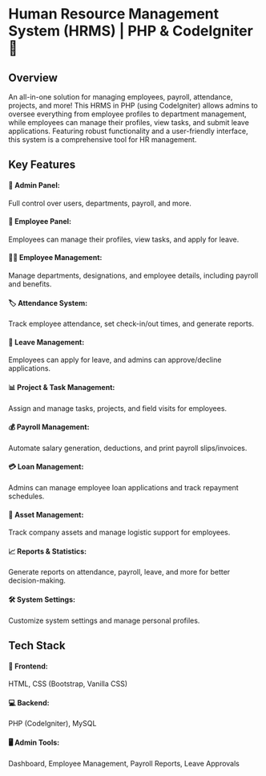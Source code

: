 # Human Resource Management System (HRMS) | PHP & CodeIgniter 🚀

## Overview
An all-in-one solution for managing employees, payroll, attendance, projects, and more! This HRMS in PHP (using CodeIgniter) allows admins to oversee everything from employee profiles to department management, while employees can manage their profiles, view tasks, and submit leave applications. Featuring robust functionality and a user-friendly interface, this system is a comprehensive tool for HR management.

## Key Features

#### 🔑 Admin Panel:
Full control over users, departments, payroll, and more.
#### 👤 Employee Panel: 
Employees can manage their profiles, view tasks, and apply for leave.
#### 🧑‍💻 Employee Management: 
Manage departments, designations, and employee details, including payroll and benefits.
#### 🏷️ Attendance System: 
Track employee attendance, set check-in/out times, and generate reports.
#### 📅 Leave Management: 
Employees can apply for leave, and admins can approve/decline applications.
#### 📊 Project & Task Management: 
Assign and manage tasks, projects, and field visits for employees.
#### 💰 Payroll Management: 
Automate salary generation, deductions, and print payroll slips/invoices.
#### 💳 Loan Management: 
Admins can manage employee loan applications and track repayment schedules.
#### 🏢 Asset Management:
Track company assets and manage logistic support for employees.
#### 📈 Reports & Statistics: 
Generate reports on attendance, payroll, leave, and more for better decision-making.
#### 🛠️ System Settings: 
Customize system settings and manage personal profiles.
## Tech Stack

#### 🔧 Frontend: 
HTML, CSS (Bootstrap, Vanilla CSS)
#### 💻 Backend:
PHP (CodeIgniter), MySQL
#### 🖥️ Admin Tools:
Dashboard, Employee Management, Payroll Reports, Leave Approvals
